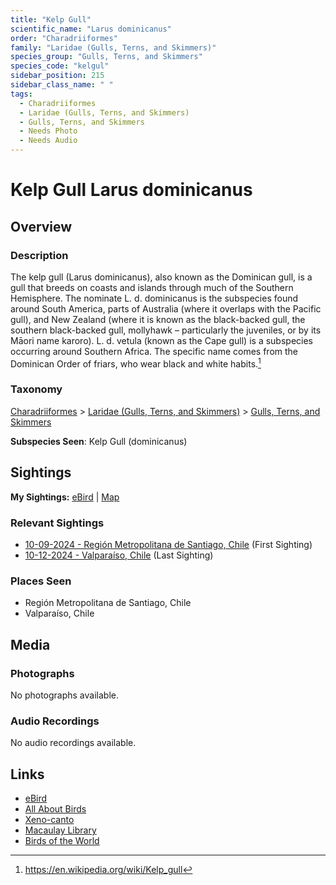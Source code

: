 ```yaml
---
title: "Kelp Gull"
scientific_name: "Larus dominicanus"
order: "Charadriiformes"
family: "Laridae (Gulls, Terns, and Skimmers)"
species_group: "Gulls, Terns, and Skimmers"
species_code: "kelgul"
sidebar_position: 215
sidebar_class_name: " "
tags: 
  - Charadriiformes
  - Laridae (Gulls, Terns, and Skimmers)
  - Gulls, Terns, and Skimmers
  - Needs Photo
  - Needs Audio
---
```


# Kelp Gull <span className='sci_name'>Larus dominicanus</span>

## Overview

### Description
The  kelp gull (Larus dominicanus), also known as the Dominican gull, is a gull that breeds on coasts and islands through much of the Southern Hemisphere. The nominate L. d. dominicanus is the subspecies found around South America, parts of Australia (where it overlaps with the Pacific gull), and New Zealand (where it is known as the black-backed gull, the southern black-backed gull, mollyhawk – particularly the juveniles, or by its Māori name karoro). L. d. vetula (known as the Cape gull) is a subspecies occurring around Southern Africa.
The specific name comes from the Dominican Order of friars, who wear black and white habits.[^1]

[^1]: https://en.wikipedia.org/wiki/Kelp_gull

### Taxonomy
[Charadriiformes](/tags/charadriiformes) > [Laridae (Gulls, Terns, and Skimmers)](/tags/laridae-gulls-terns-and-skimmers) > [Gulls, Terns, and Skimmers](/tags/gulls-terns-and-skimmers)

**Subspecies Seen**: Kelp Gull (dominicanus)


## Sightings

**My Sightings:** [eBird](https://ebird.org/lifelist?r=world&time=life&spp=kelgul) | [Map](/map?species_code=kelgul)

### Relevant Sightings

* [10-09-2024 - Región Metropolitana de Santiago, Chile](https://ebird.org/checklist/S198993960) (First Sighting)
* [10-12-2024 - Valparaíso, Chile](https://ebird.org/checklist/S198994214) (Last Sighting)

### Places Seen

* Región Metropolitana de Santiago, Chile
* Valparaíso, Chile



## Media
### Photographs
No photographs available.

### Audio Recordings
No audio recordings available.

## Links
* [eBird](https://ebird.org/species/kelgul) 
* [All About Birds](https://www.allaboutbirds.org/guide/kelgul) 
* [Xeno-canto](https://www.xeno-canto.org/species/larus-dominicanus) 
* [Macaulay Library](https://search.macaulaylibrary.org/catalog?taxonCode=kelgul&sort=rating_rank_desc)
* [Birds of the World](https://birdsoftheworld.org/bow/species/kelgul)
